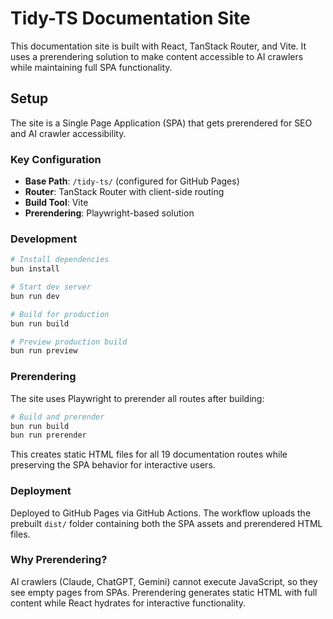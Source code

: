 # Tidy-TS Documentation Site

This documentation site is built with React, TanStack Router, and Vite. It uses a prerendering solution to make content accessible to AI crawlers while maintaining full SPA functionality.

## Setup

The site is a Single Page Application (SPA) that gets prerendered for SEO and AI crawler accessibility.

### Key Configuration

- **Base Path**: `/tidy-ts/` (configured for GitHub Pages)
- **Router**: TanStack Router with client-side routing
- **Build Tool**: Vite
- **Prerendering**: Playwright-based solution

### Development

```bash
# Install dependencies
bun install

# Start dev server
bun run dev

# Build for production
bun run build

# Preview production build
bun run preview
```

### Prerendering

The site uses Playwright to prerender all routes after building:

```bash
# Build and prerender
bun run build
bun run prerender
```

This creates static HTML files for all 19 documentation routes while preserving the SPA behavior for interactive users.

### Deployment

Deployed to GitHub Pages via GitHub Actions. The workflow uploads the prebuilt `dist/` folder containing both the SPA assets and prerendered HTML files.

### Why Prerendering?

AI crawlers (Claude, ChatGPT, Gemini) cannot execute JavaScript, so they see empty pages from SPAs. Prerendering generates static HTML with full content while React hydrates for interactive functionality.